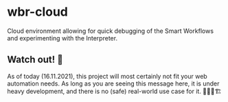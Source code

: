 # wbr-cloud
Cloud environment allowing for quick debugging of the Smart Workflows and experimenting with the Interpreter.

## Watch out! 🛑

As of today (16.11.2021), this project will most certainly not fit your web automation needs. 
As long as you are seeing this message here, it is under heavy development, and there is no (safe) real-world use case for it. 👷🏽‍♂️🏗 
